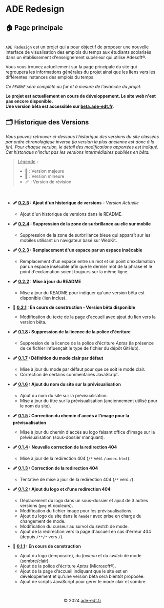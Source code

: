 # ADE Redesign

## &#x1F3E0; Page principale

\
`ADE Redesign` est un projet qui a pour objectif de proposer une nouvelle interface de visualisation des emplois du temps aux étudiants scolarisés dans un établissement d'enseignement supérieur qui utilise Adesoft&#xAE;.

Vous vous trouvez actuellement sur la page principale du site qui regroupera les informations générales du projet ainsi que les liens vers les différentes instances des emplois du temps.

_Ce `README` sera complété au fur et à mesure de l'avancée du projet._

**Le projet est actuellement en cours de développement. Le site web n'est pas encore disponible.\
Une version bêta est accessible sur [beta.ade-edt.fr](https://beta.ade-edt.fr).**

## 🗂️ Historique des Versions

_Vous pouvez retrouver ci-dessous l'historique des versions du site classées par ordre chronologique inverse (la version la plus ancienne est donc à la fin). Pour chaque version, le détail des modifications apportées est indiqué. Cet historique n'inclut pas les versions intermédiaires publiées en bêta._

> <u>Légende</u> :
>
> - &#x1F516; : Version majeure
> - &#x1F41B; : Version mineure
> - &#x1FA79; : Version de révision

&nbsp;

- **&#x1FA79; [0.2.5](https://github.com/CHALENCON-Yoan/ade-redesign/commit/main) : Ajout d'un historique de versions** - _Version Actuelle_

  - Ajout d'un historique de versions dans le README.

- **&#x1FA79; [0.2.4](https://github.com/CHALENCON-Yoan/ade-redesign/commit/570447d1ad3cfbaee67aa19df4a06678c34f649d) : Suppression de la zone de surbrillance au clic sur mobile**

  - Suppression de la zone de surbrillance bleue qui apparaît sur les mobiles utilisant un navigateur basé sur WebKit.

- **&#x1FA79; [0.2.3](https://github.com/CHALENCON-Yoan/ade-redesign/commit/c5dc0db7609b967ca019d4a93e46bb6b3d7504e6) : Remplacement d'un espace par un espace insécable**

  - Remplacement d'un espace entre un mot et un point d'exclamation par un espace insécable afin que le dernier mot de la phrase et le point d'exclamation soient toujours sur la même ligne.

- **&#x1FA79; [0.2.2](https://github.com/CHALENCON-Yoan/ade-redesign/commit/d9986c6214234eb0a8cf4abbcdb6e3d46fef4540) : Mise à jour du README**

  - Mise à jour du README pour indiquer qu'une version bêta est disponible (lien inclus).

- **&#x1F41B; [0.2.1](https://github.com/CHALENCON-Yoan/ade-redesign/commit/d112d04aa6eec26bb5fcc322d8ee3d2388954356) : En cours de construction - Version bêta disponible**

  - Modification du texte de la page d'accueil avec ajout du lien vers la version bêta.

- **&#x1FA79; [0.1.8](https://github.com/CHALENCON-Yoan/ade-redesign/commit/adcf7363b9ae03e61bb0f829d5abb21957682481) : Suppression de la licence de la police d'écriture**

  - Suppresion de la licence de la police d'écriture _Aptos_ (la présence de ce fichier influençait le type de fichier du dépôt GitHub).

- **&#x1FA79; [0.1.7](https://github.com/CHALENCON-Yoan/ade-redesign/commit/ba59252f0db78deb115fbe89bfa8158df5e65be5) : Définition du mode clair par défaut**

  - Mise à jour du mode par défaut pour que ce soit le mode clair.
  - Correction de certains commentaires JavaScript.

- **&#x1FA79; [0.1.6](https://github.com/CHALENCON-Yoan/ade-redesign/commit/f728e4193eb7fcaa964febbacb41260d8917d4a8) : Ajout du nom du site sur la prévisualisation**

  - Ajout du nom du site sur la prévisualisation.
  - Mise à jour du titre sur la prévisualisation (anciennement utilisé pour le nom du site).

- **&#x1FA79; [0.1.5](https://github.com/CHALENCON-Yoan/ade-redesign/commit/a8962d73f9250a9192d11c4cbd8a990ed97ea437) : Correction du chemin d'accès à l'image pour la prévisualisation**

  - Mise à jour du chemin d'accès au logo faisant office d'image sur la prévisualisation (sous-dossier manquant).

- **&#x1FA79; [0.1.4](https://github.com/CHALENCON-Yoan/ade-redesign/commit/53dc4a720e3e728f41872acdd8eb52d85e2ea22b) : Nouvelle correction de la redirection 404**

  - Mise à jour de la redirection 404 (`/*` vers `/index.html`).

- **&#x1FA79; [0.1.3](https://github.com/CHALENCON-Yoan/ade-redesign/commit/807b22cc6ab02f132f3de167c74c4ce93da154ff) : Correction de la redirection 404**

  - Tentative de mise à jour de la redirection 404 (`/*` vers `/`).

- **&#x1FA79; [0.1.2](https://github.com/CHALENCON-Yoan/ade-redesign/commit/62fe22ba0a19f7662996b96af95c29bd7c07357c) : Ajout du logo et d'une redirection 404**

  - Déplacement du logo dans un sous-dossier et ajout de 3 autres versions (`png` et couleurs).
  - Modification du fichier image pour les prévisualisations.
  - Ajout du logo du site dans le `header` avec prise en charge du changement de mode.
  - Modification du curseur au survol du _switch_ de mode.
  - Ajout de la redirection vers la page d'accueil en cas d'erreur 404 (depuis `/**/*` vers `/`).

- **&#x1F516; [0.1.1](https://github.com/CHALENCON-Yoan/ade-redesign/commit/470fc5a3d4efc80ad142733e3e523e3937f8626c) : En cours de construction**

  - Ajout du logo (temporaire), du _favicon_ et du _switch_ de mode (sombre/clair).
  - Ajout de la police d'écriture _Aptos_ (Microsoft&#xAE;).
  - Ajout de la page d'accueil indiquant que le site est en développement et qu'une version bêta sera bientôt proposée.
  - Ajout de scripts JavaScript pour gérer le mode clair et sombre.

&nbsp;

<p style="text-align: center;">© 2024 <a href="https://ade-edt.fr">ade-edt.fr</a></p>
